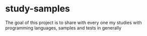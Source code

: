 # study-samples
The goal of this project is to share with every one my studies with programming languages, samples and tests in generally
